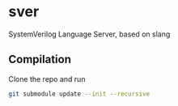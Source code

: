 # sver
SystemVerilog Language Server, based on slang

## Compilation

Clone the repo and run
```bash
git submodule update --init --recursive
```
